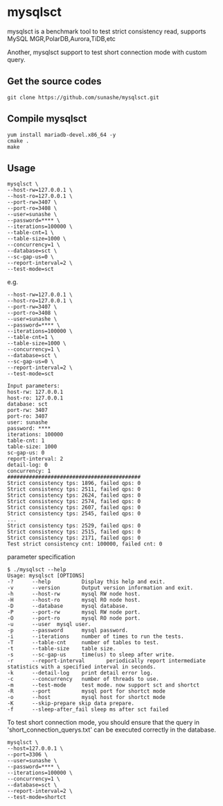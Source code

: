# mysqlsct

 mysqlsct is a benchmark tool to test strict consistency read, supports MySQL MGR,PolarDB,Aurora,TiDB,etc

 Another, mysqlsct support to test short connection mode with custom query.

## Get the source codes
```shell
git clone https://github.com/sunashe/mysqlsct.git
```

## Compile mysqlsct

```shell
yum install mariadb-devel.x86_64 -y
cmake .
make
```

## Usage 

```shell
mysqlsct \
--host-rw=127.0.0.1 \
--host-ro=127.0.0.1 \
--port-rw=3407 \
--port-ro=3408 \
--user=sunashe \
--password=**** \
--iterations=100000 \
--table-cnt=1 \
--table-size=1000 \
--concurrency=1 \
--database=sct \
--sc-gap-us=0 \
--report-interval=2 \
--test-mode=sct
```

e.g. 
```shell
--host-rw=127.0.0.1 \
--host-ro=127.0.0.1 \
--port-rw=3407 \
--port-ro=3408 \
--user=sunashe \
--password=**** \
--iterations=100000 \
--table-cnt=1 \
--table-size=1000 \
--concurrency=1 \
--database=sct \
--sc-gap-us=0 \
--report-interval=2 \
--test-mode=sct

Input parameters: 
host-rw: 127.0.0.1
host-ro: 127.0.0.1
database: sct
port-rw: 3407
port-ro: 3407
user: sunashe
password: ****
iterations: 100000
table-cnt: 1
table-size: 1000
sc-gap-us: 0
report-interval: 2
detail-log: 0
concurrency: 1
###########################################
Strict consistency tps: 1896, failed qps: 0
Strict consistency tps: 2511, failed qps: 0
Strict consistency tps: 2624, failed qps: 0
Strict consistency tps: 2574, failed qps: 0
Strict consistency tps: 2607, failed qps: 0
Strict consistency tps: 2545, failed qps: 0
...
Strict consistency tps: 2529, failed qps: 0
Strict consistency tps: 2515, failed qps: 0
Strict consistency tps: 2171, failed qps: 0
Test strict consistency cnt: 100000, failed cnt: 0
```

parameter specification
```shell
$ ./mysqlsct --help
Usage: mysqlsct [OPTIONS]
-?      --help          Display this help and exit.
-v      --version       Output version information and exit.
-h      --host-rw       mysql RW node host.
-H      --host-ro       mysql RO node host.
-D      --database      mysql database.
-P      --port-rw       mysql RW node port.
-O      --port-ro       mysql RO node port.
-u      --user  mysql user.
-p      --password      mysql password.
-i      --iterations    number of times to run the tests.
-T      --table-cnt     number of tables to test.
-t      --table-size    table size.
-s      --sc-gap-us     time(us) to sleep after write.
-r      --report-interval       periodically report intermediate statistics with a specified interval in seconds.
-k      --detail-log    print detail error log.
-c      --concurrency   number of threads to use.
-m      --test-mode     test mode. now support sct and shortct
-R      --port          mysql port for shortct mode
-o      --host          mysql host for shortct mode
-K      --skip-prepare skip data prepare.
-f      --sleep-after_fail sleep ms after sct failed
```

To test short connection mode, you should ensure that the query in 'short_connection_querys.txt' can be executed correctly in the database.

```
mysqlsct \
--host=127.0.0.1 \
--port=3306 \
--user=sunashe \
--password=**** \
--iterations=100000 \
--concurrency=1 \
--database=sct \
--report-interval=2 \
--test-mode=shortct
```